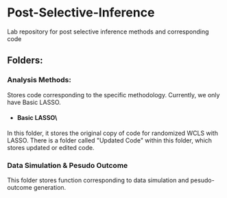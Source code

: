 # Post-Selective-Inference
Lab repository for post selective inference methods and corresponding code

## Folders:

### Analysis Methods:
Stores code corresponding to the specific methodology. Currently, we only have Basic LASSO.

- #### Basic LASSO\
In this folder, it stores the original copy of code for randomized WCLS with LASSO. There is a folder called "Updated Code"
within this folder, which stores updated or edited code. 

### Data Simulation & Pesudo Outcome
This folder stores function corresponding to data simulation and pesudo-outcome generation.
